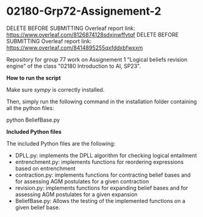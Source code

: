 # 02180-Grp72-Assignement-2



DELETE BEFORE SUBMITTING Overleaf report link: https://www.overleaf.com/8126874128sdxjnwffvtqf
DELETE BEFORE SUBMITTING Overleaf report link: https://www.overleaf.com/8414895255qxfddxbfwxxm

Repository for group 77 work on Assignement 1 "Logical beliefs revision engine" of the class "02180 Introduction to AI, SP23".

  
**How to run the script**

Make sure *sympy* is correctly installed.

Then, simply run the following command in the installation folder containing all the python files:

python BeliefBase.py

**Included Python files**

The included Python files are the following:

- DPLL.py: implements the DPLL algorithm for checking logical entailment
- entrenchment.py: implements functions for reordering expressions based on entrenchment
- contraction.py: implements functions for contracting belief bases and for assessing AGM postulates for a given contraction
- revision.py: implements functions for expanding belief bases and for assessing AGM postulates for a given expansion 
- BeliefBase.py: Allows the testing of the implemented functions on a given belief base.


